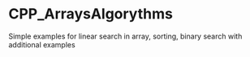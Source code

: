 # CPP_ArraysAlgorythms

Simple examples for linear search in array, sorting, binary search with additional examples
